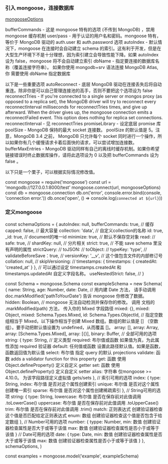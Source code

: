 ### 引入 mongoose，连接数据库

[mongooseOptions](http://mongodb.github.io/node-mongodb-native/2.2/api/MongoClient.html)

bufferCommands - 这是 mongoose 特有的选项 (不传到 MongoDB) ，禁用 mongoose 缓存机制
user/pass - 用于认证的用户名和密码。mongoose 特有，等价于 MongoDB 驱动的 auth.user 和 auth.password 选项
autoIndex - 默认情况下，mongoose 在连接时会自动建立 schema 的索引。这有利于开发，但是在大型生产环境下不是十分理想，因为索引建立会导致性能下降。如果 autoIndex 设为 false，mongoose 将不会自动建立索引
dbName - 指定要连接的数据库名称（覆盖连接字符串）。 如果你使用 mongodb+srv 语法连接 MongoDB Atlas, 你 需要使用 dbName 指定数据库

以下是一些重要选项
autoReconnect - 底层 MongoDB 驱动在连接丢失后将自动重连。除非你是可以自己管理连接池的高手，否则不要把这个选项设为 false
reconnectTries - If you're connected to a single server or mongos proxy (as opposed to a replica set), the MongoDB driver will try to reconnect every reconnectInterval milliseconds for reconnectTries times, and give up afterward. When the driver gives up, the mongoose connection emits a reconnectFailed event. This option does nothing for replica set connections.
reconnectInterval - 见 reconnectTries
promiseLibrary - 设定底层 promise 库
poolSize - MongoDB 保持的最大 socket 连接数。 poolSize 的默认值是 5。注意，MongoDB 3.4 之前， MongoDB 只允许每个 socket 同时进行一个操作，所以如果你有几个缓慢请求卡着后面快的请求，可以尝试增加连接数。
bufferMaxEntries - MongoDB 驱动同样有自己的离线时缓存机制。如果你希望链接错误时终止数据库操作，请将此选项设为 0 以及把 bufferCommands 设为 false 。

以下只是一个栗子，可以根据实际情况修改值。

const mongoose = require('mongoose')
const url = 'mongodb://127.0.0.1:8000/test'
mongoose.connect(url, mongooseOptions)
const db = mongoose.connection
db.on('error', console.error.bind(console, 'connection error.'))
db.once('open', () => console.log(`connected at ${url}`))

### 定义mongoose

const schemaOptions = {
  autoIndex: null,
  bufferCommands: true, // 缓存
  capped: false, // 最大容量
  collection: 'data', // 自定义collection的名称
  id: true,
  _id: true, // document的唯一id
  minimize: true, // 默认不保存空对象
  read: // 
  safe: true, // 
  shardKey: null, // 分片相关
  strict: true, // 不能 save schema 里没有声明的属性
  strictQuery: // 
  toJSON: // 
  toObject: // 
  typeKey: 'type', // 
  validateBeforeSave：true, // 
  versionKey: '__v', // 这个值包含文件的内部修订号
  collation: null, // 
  skipVersioning: // 
  timestamps: { timestamps: { createdAt: 'created_at' } }, // 可以通过设定 timestamps.createdAt 和 timestamps.updatedAt 自定义字段名称。
  useNestedStrict: false, // 
}

const Schema = mongoose.Schema
const exampleSchema = new Schema(
  {
    name: String,
    age: Number,
    date: Date, // 用内建 Date 方法， 请手动调用 doc.markModified('pathToYourDate') 告诉 mongoose 你修改了数据。
    hidden: Boolean,
    // mongoose 无法自动检测并保存你的修改。 调用 文档的 .markModified(path) 方法， 传入你的 Mixed 字段路径
    mixed: {},
    mixed: Object,
    mixed: Schema.Types.Mixed,
    id: Schema.Types.ObjectId,
    // 指定空数组相当于 Mixed，以下操作相当于创建 Mixed 数组。数组的默认值是 [] （空数组）。要手动把默认值设置为 undefined，从而覆盖 []。
    array: [],
    array: Array,
    array: [Schema.Types.Mixed],
    array: [{}],
    binary: Buffer,
    // 全部可用的选项
    string: {
      type: String, // 定义类型
      required: 布尔值或函数 如果值为真，为此属性添加 required 验证器
      default: 任何值或函数 设置此路径默认值。如果是函数，函数返回值为默认值
      select: 布尔值 指定 query 的默认 projections
      validate: 函数 adds a validator function for this property
      get: 函数 使用 Object.defineProperty() 定义自定义 getter
      set: 函数 使用 Object.defineProperty() 定义自定义 setter
      alias: 字符串 仅mongoose >= 4.10.0。 为该字段路径定义虚拟值 gets/sets
    },
    // 索引可用的选项
    index: {
      type: String,
      index: 布尔值 是否对这个属性创建索引
      unique: 布尔值 是否对这个属性创建唯一索引
      sparse: 布尔值 是否对这个属性创建稀疏索引
    },
    // String可用的选项
    string: {
      type: String,
      lowercase: 布尔值 是否在保存前对此值调用 .toLowerCase()
      uppercase: 布尔值 是否在保存前对此值调用 .toUpperCase()
      trim: 布尔值 是否在保存前对此值调用 .trim()
      match: 正则表达式 创建验证器检查这个值是否匹配给定正则表达式
      enum: 数组 创建验证器检查这个值是否包含于给定数组
    },
    // Number可用的选项
    number: {
      typpe: Number,
      min: 数值 创建验证器检查属性是否大于或等于该值
      max: 数值 创建验证器检查属性是否小于或等于该值
    }
    // Date可用的选项
    date: {
      type: Date,
      min: 数值 创建验证器检查属性是否大于或等于该值
      max: 数值 创建验证器检查属性是否小于或等于该值
    }
  },
  schemaOptions,
)

const examples = mongoose.model('example', exampleSchema)
